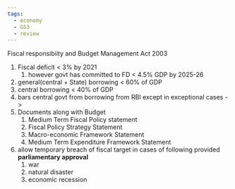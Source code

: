 ```yaml
---
tags:
  - economy
  - GS3
  - review
---
```

Fiscal responsibiity and Budget Management Act 2003
1. Fiscal deficit  < 3% by 2021
	1. however govt has committed to FD < 4.5% GDP by 2025-26
2. general(central + State) borrowing < 60% of GDP
3. central borrowing < 40% of GDP
4. bars central govt from borrowing from RBI except in exceptional cases -> 
5. Documents along with Budget
	1. Medium Term Fiscal Policy statement
	2. Fiscal Policy Strategy Statement
	3. Macro-economic Framework Statement
	4. Medium Term Expenditure Framework Statement
6. allow temporary breach of fiscal target in cases of following provided **parliamentary approval**
	1. war
	2. natural disaster
	3. economic recession
